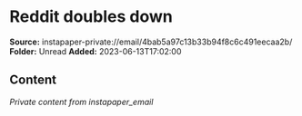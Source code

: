 # Reddit doubles down

**Source:** instapaper-private://email/4bab5a97c13b33b94f8c6c491eecaa2b/
**Folder:** Unread
**Added:** 2023-06-13T17:02:00




## Content
*Private content from instapaper_email*
